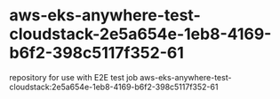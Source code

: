 # aws-eks-anywhere-test-cloudstack-2e5a654e-1eb8-4169-b6f2-398c5117f352-61
repository for use with E2E test job aws-eks-anywhere-test-cloudstack:2e5a654e-1eb8-4169-b6f2-398c5117f352-61
